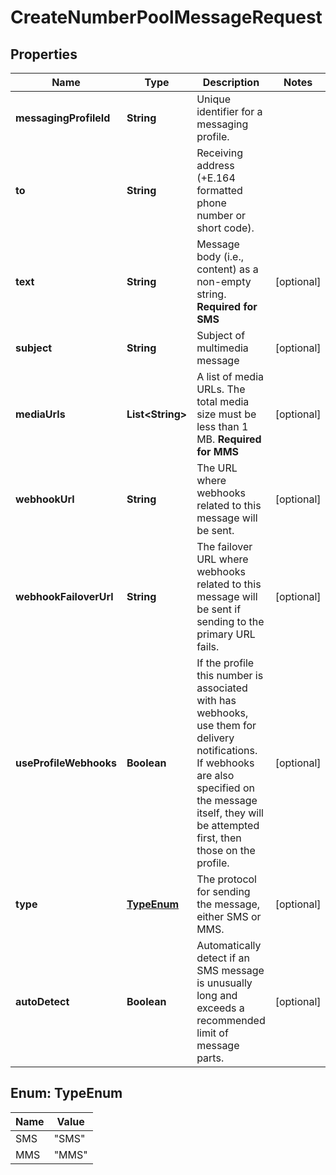 

# CreateNumberPoolMessageRequest


## Properties

| Name | Type | Description | Notes |
|------------ | ------------- | ------------- | -------------|
|**messagingProfileId** | **String** | Unique identifier for a messaging profile. |  |
|**to** | **String** | Receiving address (+E.164 formatted phone number or short code). |  |
|**text** | **String** | Message body (i.e., content) as a non-empty string.  **Required for SMS** |  [optional] |
|**subject** | **String** | Subject of multimedia message |  [optional] |
|**mediaUrls** | **List&lt;String&gt;** | A list of media URLs. The total media size must be less than 1 MB.  **Required for MMS** |  [optional] |
|**webhookUrl** | **String** | The URL where webhooks related to this message will be sent. |  [optional] |
|**webhookFailoverUrl** | **String** | The failover URL where webhooks related to this message will be sent if sending to the primary URL fails. |  [optional] |
|**useProfileWebhooks** | **Boolean** | If the profile this number is associated with has webhooks, use them for delivery notifications. If webhooks are also specified on the message itself, they will be attempted first, then those on the profile. |  [optional] |
|**type** | [**TypeEnum**](#TypeEnum) | The protocol for sending the message, either SMS or MMS. |  [optional] |
|**autoDetect** | **Boolean** | Automatically detect if an SMS message is unusually long and exceeds a recommended limit of message parts. |  [optional] |



## Enum: TypeEnum

| Name | Value |
|---- | -----|
| SMS | &quot;SMS&quot; |
| MMS | &quot;MMS&quot; |



